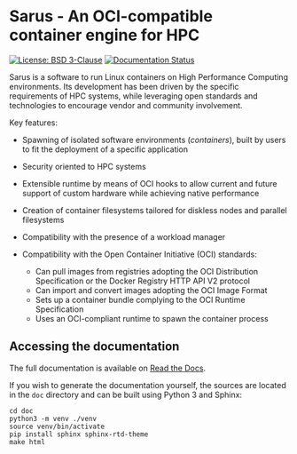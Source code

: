 # Sarus - An OCI-compatible container engine for HPC

[![License: BSD 3-Clause](https://img.shields.io/badge/License-BSD%203--Clause-blue.svg)](https://opensource.org/licenses/BSD-3-Clause)
[![Documentation Status](https://readthedocs.org/projects/sarus/badge/?version=latest)](https://sarus.readthedocs.io/en/latest/?badge=latest)

Sarus is a software to run Linux containers on High Performance Computing
environments. Its development has been driven by the specific requirements of
HPC systems, while leveraging open standards and technologies to encourage
vendor and community involvement.

Key features:

* Spawning of isolated software environments (*containers*), built by users to
  fit the deployment of a specific application
* Security oriented to HPC systems
* Extensible runtime by means of OCI hooks to allow current and future
  support of custom hardware while achieving native performance
* Creation of container filesystems tailored for diskless nodes and parallel
  filesystems
* Compatibility with the presence of a workload manager
* Compatibility with the Open Container Initiative (OCI) standards:

    - Can pull images from registries adopting the OCI Distribution
      Specification or the Docker Registry HTTP API V2 protocol
    - Can import and convert images adopting the OCI Image Format
    - Sets up a container bundle complying to the OCI Runtime Specification
    - Uses an OCI-compliant runtime to spawn the container process


## Accessing the documentation

The full documentation is available on [Read the Docs](https://sarus.readthedocs.io).

If you wish to generate the documentation yourself, the sources are located in the `doc`
directory and can be built using Python 3 and Sphinx:

```
cd doc
python3 -m venv ./venv
source venv/bin/activate
pip install sphinx sphinx-rtd-theme
make html
```
